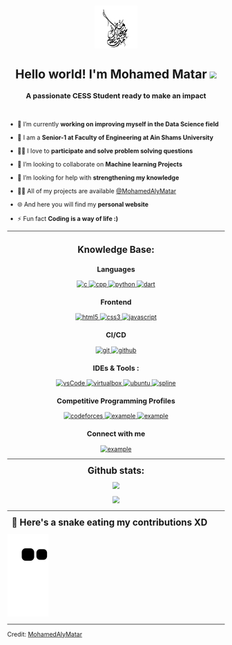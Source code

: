 <p align="center">
  <img src="src/imgs/mylogo.png" alt="My Logo" width="100" height="100">
</p>

<h1 align="center">Hello world! I'm Mohamed Matar <img width="30px" src="https://raw.githubusercontent.com/iampavangandhi/iampavangandhi/master/gifs/Hi.gif"></h1>
<h3 font-size="20" align="center">A passionate CESS Student ready to make an impact</h3>

<br>

- 🔭 I’m currently **working on improving myself in the Data Science field**

- 🌱 I am a **Senior-1 at Faculty of Engineering at Ain Shams University**

- 👨‍💻 I love to **participate and solve problem solving questions**

- 👯 I’m looking to collaborate on **Machine learning Projects**

- 🤝 I’m looking for help with **strengthening my knowledge**

- 👨‍💻 All of my projects are available [@MohamedAlyMatar](github.com/MohamedAlyMatar)

- 🌐 And here you will find my **personal website**

<!-- - 💬 Ask me about **System Designs and Philosophy 😆** -->

- ⚡ Fun fact **Coding is a way of life :)**

---

<h2 align="center">Knowledge Base:</h2>

<h3 align="center">Languages</h3>
<p align="center">
  <a href="https://www.cprogramming.com/" target="_blank"> 
    <img src="https://img.shields.io/badge/C%20programming-A8B9CC.svg?style=for-the-badge&logo=c&logoColor=white"
      alt="c"/>
  </a>
  <a href="" target="_blank"> 
    <img src="https://img.shields.io/badge/C++-00599C?style=for-the-badge&logo=c%2B%2B&logoColor=white"
      alt="cpp"/>
  </a>
  <a href="" target="_blank"> 
    <img src="https://img.shields.io/badge/Python-3776AB?style=for-the-badge&logo=python&logoColor=white"
      alt="python"/>
  </a>
  <a href="" target="_blank"> 
    <img src="https://img.shields.io/badge/Dart-0175C2?style=for-the-badge&logo=dart&logoColor=white"
      alt="dart"/>
  </a>
</p>

<h3 align="center">Frontend</h3>
<p align="center">
  <a href="https://www.w3.org/html/" target="_blank"> 
    <img src="https://img.shields.io/badge/html-E34F26.svg?style=for-the-badge&logo=html5&logoColor=white"
      alt="html5"/> 
  </a>
  <a href="https://www.w3schools.com/css/" target="_blank">
    <img src="https://img.shields.io/badge/css-1572B6.svg?style=for-the-badge&logo=css3&logoColor=white"
      alt="css3"/>
  </a>
  <a href="https://developer.mozilla.org/en-US/docs/Web/JavaScript" target="_blank"> 
    <img src="https://img.shields.io/badge/Javascript-F7DF1E.svg?style=for-the-badge&logo=javascript&logoColor=black"
      alt="javascript"/> 
  </a>
</p>

<h3 align="center">CI/CD</h3>
<p align="center">
  <a href="https://git-scm.com/" target="_blank">
    <img src="https://img.shields.io/badge/git-F05032.svg?style=for-the-badge&logo=git&logoColor=white"
      alt="git"/>
  </a>
  <a href="https://github.com/MohamedAlyMatar" target="_blank">
    <img src="https://img.shields.io/badge/github-181717.svg?style=for-the-badge&logo=github&logoColor=white" alt="github" />
  </a>
</p>

<h3 align="center">IDEs  & Tools :</h3>
<p align="center"> 
  <a href="https://code.visualstudio.com/" target="_blank">
    <img src="https://img.shields.io/badge/vscode-007ACC.svg?style=for-the-badge&logo=visualstudiocode&logoColor=white" alt="vsCode"/> 
  </a>
  <a href="https://www.virtualbox.org/" target="_blank">
    <img src="https://img.shields.io/badge/virtualbox-183A61.svg?style=for-the-badge&logo=virtualbox&logoColor=white"
      alt="virtualbox"/>
  </a>
  <a href="https://ubuntu.com/" target="_blank"> 
    <img src="https://img.shields.io/badge/ubuntu-E95420.svg?style=for-the-badge&logo=ubuntu&logoColor=white" alt="ubuntu"/>
  </a>
  <a href="" target="_blank"> 
    <img src="https://img.shields.io/badge/Spline-3DC8C5?style=for-the-badge&logoColor=white
"
      alt="spline"/>
  </a>
</p>

<h3 align="center">Competitive Programming Profiles</h3>
<p align="center">
<div style="margin-top:10px" align="center">
    <a href="" target="_blank">
      <img src="https://img.shields.io/badge/Codeforces-1F8ACB?style=for-the-badge&logo=codeforces&logoColor=white
" alt="codeforces"/>
    </a>
    <a href="https://leetcode.com/mohamedalymatar2001/" target="_blank">
      <img src="https://img.shields.io/badge/LeetCode-FFA116.svg?style=for-the-badge&logo=leetcode&logoColor=black" alt="example"/>
    </a>
    <a href="https://www.hackerrank.com/" target="_blank">
      <img src="https://img.shields.io/badge/Hackerrank-00EA64.svg?style=for-the-badge&logo=hackerrank&logoColor=black" alt="example"/>
    </a>
  </div>



<h3 align="center">Connect with me</h3>
<div style="margin-top:10px" align="center">
  <div>
    <a  href="https://www.linkedin.com/in/mohamed-matar-7a0192210/" target="_blank">
      <img src="https://img.shields.io/badge/Linked%20In-0A66C2.svg?style=for-the-badge&logo=linkedin&logoColor=white" alt="example"/>
    </a>
  </div>
</div>

----

<div align="center">
<h2 align="center" style="margin: 5px 10px;">Github stats:</h2> 

[![](https://github-readme-stats.vercel.app/api?username=MohamedAlyMatar&show_icons=true&theme=tokyonight&hide_border=true&locale=en)](https://github.com/MohamedAlyMatar)

[![](https://github-readme-streak-stats.herokuapp.com/?user=MohamedAlyMatar&theme=material-palenight)](https://github.com/MohamedAlyMatar)
</div>

----

<h2 style="margin: 5px 10px;">🐍 Here's a snake eating my contributions XD</h2> 

![Snake animation](https://github.com/MohamedAlyMatar/MohamedAlyMatar/blob/output/github-contribution-grid-snake.svg)

----

Credit: [MohamedAlyMatar](https://github.com/MohamedAlyMatar)
